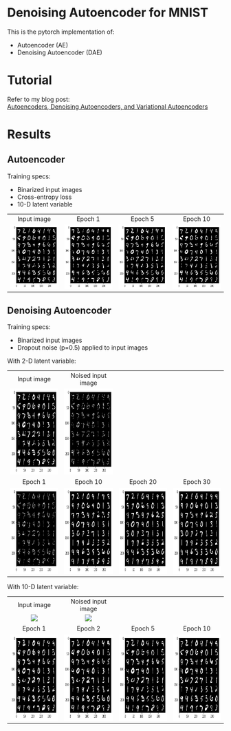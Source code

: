 # Denoising Autoencoder for MNIST

This is the pytorch implementation of:
- Autoencoder (AE)
- Denoising Autoencoder (DAE)

# Tutorial

Refer to my blog post:  
[Autoencoders, Denoising Autoencoders, and Variational Autoencoders](https://jaywonchung.github.io/study/machine-learning/Autoencoders/)

# Results
## Autoencoder

Training specs:
- Binarized input images
- Cross-entropy loss
- 10-D latent variable

<table align='center'>
<tr align='center'>
    <td> Input image </td>
    <td> Epoch 1 </td>
    <td> Epoch 5 </td>
    <td> Epoch 10 </td>
</tr>
<tr>
    <td><img src = 'results/Binarized Truth.png' height = '150px'>
    <td><img src = 'results/AE-CE-z10-e1.png' height = '150px'>
    <td><img src = 'results/AE-CE-z10-e5.png' height = '150px'>
    <td><img src = 'results/AE-CE-z10-e10.png' height = '150px'>
</tr>
</table>

## Denoising Autoencoder

Training specs:
- Binarized input images
- Dropout noise (p=0.5) applied to input images

With 2-D latent variable:

<table align='center'>
<tr align='center'>
    <td> Input image </td>
    <td> Noised input image </td>
</tr>
<tr align='center'>
    <td><img src = 'results/Binarized Truth.png' height = '200px'>
    <td><img src = 'results/Noised Truth.png' height = '200px'>
</tr>
<tr align='center'>
    <td> Epoch 1 </td>
    <td> Epoch 10 </td>
    <td> Epoch 20 </td>
    <td> Epoch 30 </td>
</tr>
<tr align='center'>
    <td><img src = 'results/DAE-CE-z2-e1-nobin.png' height = '200px'>
    <td><img src = 'results/DAE-CE-z2-e10-nobin.png' height = '200px'>
    <td><img src = 'results/DAE-CE-z2-e20-nobin.png' height = '200px'>
    <td><img src = 'results/DAE-CE-z2-e30-nobin.png' height = '200px'>
</tr>
</table>

With 10-D latent variable:

<table align='center'>
<tr align='center'>
    <td> Input image </td>
    <td> Noised input image </td>
</tr>
<tr align='center'>
    <td><img src = 'results/Binarized Truth-nobin.png' height = '200px'>
    <td><img src = 'results/Noised Truth-nobin.png' height = '200px'>
</tr>
<tr align='center'>
    <td> Epoch 1 </td>
    <td> Epoch 2 </td>
    <td> Epoch 5 </td>
    <td> Epoch 10 </td>
</tr>
<tr align='center'>
    <td><img src = 'results/DAE-CE-z10-e1-nobin.png' height = '200px'>
    <td><img src = 'results/DAE-CE-z10-e2-nobin.png' height = '200px'>
    <td><img src = 'results/DAE-CE-z10-e5-nobin.png' height = '200px'>
    <td><img src = 'results/DAE-CE-z10-e10-nobin.png' height = '200px'>
</tr>
</table>